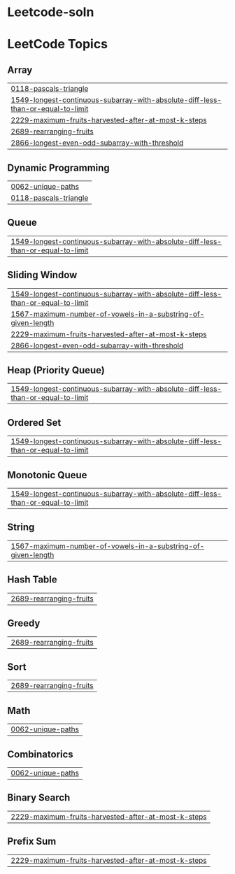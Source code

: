 # Leetcode-soln
<!---LeetCode Topics Start-->
# LeetCode Topics
## Array
|  |
| ------- |
| [0118-pascals-triangle](https://github.com/Electrocoder27/Leetcode-soln/tree/master/0118-pascals-triangle) |
| [1549-longest-continuous-subarray-with-absolute-diff-less-than-or-equal-to-limit](https://github.com/Electrocoder27/Leetcode-soln/tree/master/1549-longest-continuous-subarray-with-absolute-diff-less-than-or-equal-to-limit) |
| [2229-maximum-fruits-harvested-after-at-most-k-steps](https://github.com/Electrocoder27/Leetcode-soln/tree/master/2229-maximum-fruits-harvested-after-at-most-k-steps) |
| [2689-rearranging-fruits](https://github.com/Electrocoder27/Leetcode-soln/tree/master/2689-rearranging-fruits) |
| [2866-longest-even-odd-subarray-with-threshold](https://github.com/Electrocoder27/Leetcode-soln/tree/master/2866-longest-even-odd-subarray-with-threshold) |
## Dynamic Programming
|  |
| ------- |
| [0062-unique-paths](https://github.com/Electrocoder27/Leetcode-soln/tree/master/0062-unique-paths) |
| [0118-pascals-triangle](https://github.com/Electrocoder27/Leetcode-soln/tree/master/0118-pascals-triangle) |
## Queue
|  |
| ------- |
| [1549-longest-continuous-subarray-with-absolute-diff-less-than-or-equal-to-limit](https://github.com/Electrocoder27/Leetcode-soln/tree/master/1549-longest-continuous-subarray-with-absolute-diff-less-than-or-equal-to-limit) |
## Sliding Window
|  |
| ------- |
| [1549-longest-continuous-subarray-with-absolute-diff-less-than-or-equal-to-limit](https://github.com/Electrocoder27/Leetcode-soln/tree/master/1549-longest-continuous-subarray-with-absolute-diff-less-than-or-equal-to-limit) |
| [1567-maximum-number-of-vowels-in-a-substring-of-given-length](https://github.com/Electrocoder27/Leetcode-soln/tree/master/1567-maximum-number-of-vowels-in-a-substring-of-given-length) |
| [2229-maximum-fruits-harvested-after-at-most-k-steps](https://github.com/Electrocoder27/Leetcode-soln/tree/master/2229-maximum-fruits-harvested-after-at-most-k-steps) |
| [2866-longest-even-odd-subarray-with-threshold](https://github.com/Electrocoder27/Leetcode-soln/tree/master/2866-longest-even-odd-subarray-with-threshold) |
## Heap (Priority Queue)
|  |
| ------- |
| [1549-longest-continuous-subarray-with-absolute-diff-less-than-or-equal-to-limit](https://github.com/Electrocoder27/Leetcode-soln/tree/master/1549-longest-continuous-subarray-with-absolute-diff-less-than-or-equal-to-limit) |
## Ordered Set
|  |
| ------- |
| [1549-longest-continuous-subarray-with-absolute-diff-less-than-or-equal-to-limit](https://github.com/Electrocoder27/Leetcode-soln/tree/master/1549-longest-continuous-subarray-with-absolute-diff-less-than-or-equal-to-limit) |
## Monotonic Queue
|  |
| ------- |
| [1549-longest-continuous-subarray-with-absolute-diff-less-than-or-equal-to-limit](https://github.com/Electrocoder27/Leetcode-soln/tree/master/1549-longest-continuous-subarray-with-absolute-diff-less-than-or-equal-to-limit) |
## String
|  |
| ------- |
| [1567-maximum-number-of-vowels-in-a-substring-of-given-length](https://github.com/Electrocoder27/Leetcode-soln/tree/master/1567-maximum-number-of-vowels-in-a-substring-of-given-length) |
## Hash Table
|  |
| ------- |
| [2689-rearranging-fruits](https://github.com/Electrocoder27/Leetcode-soln/tree/master/2689-rearranging-fruits) |
## Greedy
|  |
| ------- |
| [2689-rearranging-fruits](https://github.com/Electrocoder27/Leetcode-soln/tree/master/2689-rearranging-fruits) |
## Sort
|  |
| ------- |
| [2689-rearranging-fruits](https://github.com/Electrocoder27/Leetcode-soln/tree/master/2689-rearranging-fruits) |
## Math
|  |
| ------- |
| [0062-unique-paths](https://github.com/Electrocoder27/Leetcode-soln/tree/master/0062-unique-paths) |
## Combinatorics
|  |
| ------- |
| [0062-unique-paths](https://github.com/Electrocoder27/Leetcode-soln/tree/master/0062-unique-paths) |
## Binary Search
|  |
| ------- |
| [2229-maximum-fruits-harvested-after-at-most-k-steps](https://github.com/Electrocoder27/Leetcode-soln/tree/master/2229-maximum-fruits-harvested-after-at-most-k-steps) |
## Prefix Sum
|  |
| ------- |
| [2229-maximum-fruits-harvested-after-at-most-k-steps](https://github.com/Electrocoder27/Leetcode-soln/tree/master/2229-maximum-fruits-harvested-after-at-most-k-steps) |
<!---LeetCode Topics End-->